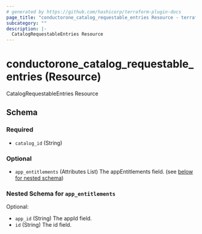 ```yaml
---
# generated by https://github.com/hashicorp/terraform-plugin-docs
page_title: "conductorone_catalog_requestable_entries Resource - terraform-provider-conductorone"
subcategory: ""
description: |-
  CatalogRequestableEntries Resource
---
```


# conductorone_catalog_requestable_entries (Resource)

CatalogRequestableEntries Resource



<!-- schema generated by tfplugindocs -->
## Schema

### Required

- `catalog_id` (String)

### Optional

- `app_entitlements` (Attributes List) The appEntitlements field. (see [below for nested schema](#nestedatt--app_entitlements))

<a id="nestedatt--app_entitlements"></a>
### Nested Schema for `app_entitlements`

Optional:

- `app_id` (String) The appId field.
- `id` (String) The id field.
